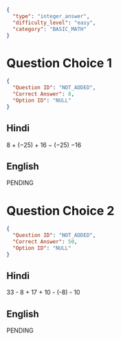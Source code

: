 ```json
{
  "type": "integer_answer",
  "difficulty_level": "easy",
  "category": "BASIC_MATH"
}
```

# Question Choice 1
```json
{
  "Question ID": "NOT_ADDED",
  "Correct Answer": 8,
  "Option ID": "NULL"
}
```

## Hindi
8 + (−25) + 16 − (−25) −16

## English
PENDING

# Question Choice 2
```json
{
  "Question ID": "NOT_ADDED",
  "Correct Answer": 50,
  "Option ID": "NULL"
}
```

## Hindi
33 - 8 + 17 + 10 - (-8) - 10

## English
PENDING

